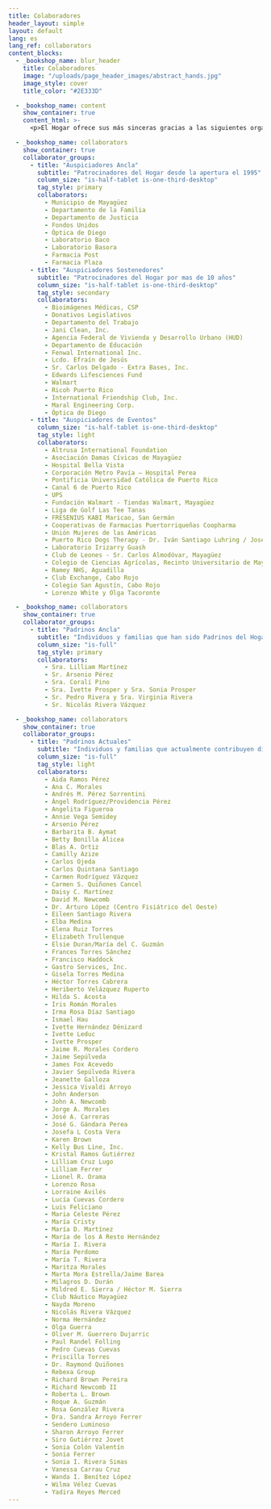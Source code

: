 ```yaml
---
title: Colaboradores
header_layout: simple
layout: default
lang: es
lang_ref: collaborators
content_blocks:
  - _bookshop_name: blur_header
    title: Colaboradores
    image: "/uploads/page_header_images/abstract_hands.jpg"
    image_style: cover
    title_color: "#2E333D"

  - _bookshop_name: content
    show_container: true
    content_html: >-
      <p>El Hogar ofrece sus más sinceras gracias a las siguientes organizaciones e individuos por su generosidad y fiel apoyo. <b>¡Gracias por su colaboración!</b></p>

  - _bookshop_name: collaborators
    show_container: true
    collaborator_groups:
      - title: "Auspiciadores Ancla"
        subtitle: "Patrocinadores del Hogar desde la apertura el 1995"
        column_size: "is-half-tablet is-one-third-desktop"
        tag_style: primary
        collaborators:
          - Municipio de Mayagüez
          - Departamento de la Familia
          - Departamento de Justicia
          - Fondos Unidos
          - Óptica de Diego
          - Laboratorio Baco
          - Laboratorio Basora
          - Farmacia Post
          - Farmacia Plaza
      - title: "Auspiciadores Sostenedores"
        subtitle: "Patrocinadores del Hogar por mas de 10 años"
        column_size: "is-half-tablet is-one-third-desktop"
        tag_style: secondary
        collaborators:
          - Bioimágenes Médicas, CSP
          - Donativos Legislativos
          - Departamento del Trabajo
          - Jani Clean, Inc.
          - Agencia Federal de Vivienda y Desarrollo Urbano (HUD)
          - Departamento de Educación
          - Fenwal International Inc.
          - Lcdo. Efraín de Jesús
          - Sr. Carlos Delgado - Extra Bases, Inc.
          - Edwards Lifesciences Fund
          - Walmart
          - Ricoh Puerto Rico
          - International Friendship Club, Inc.
          - Maral Engineering Corp.
          - Óptica de Diego
      - title: "Auspiciadores de Eventos"
        column_size: "is-half-tablet is-one-third-desktop"
        tag_style: light
        collaborators:
          - Altrusa International Foundation
          - Asociación Damas Cívicas de Mayagüez
          - Hospital Bella Vista
          - Corporación Metro Pavía – Hospital Perea
          - Pontificia Universidad Católica de Puerto Rico
          - Canal 6 de Puerto Rico
          - UPS
          - Fundación Walmart - Tiendas Walmart, Mayagüez
          - Liga de Golf Las Tee Tanas
          - FRESENIUS KABI Maricao, San Germán
          - Cooperativas de Farmacias Puertorriqueñas Coopharma
          - Unión Mujeres de las Américas
          - Puerto Rico Dogs Therapy - Dr. Iván Santiago Luhring / José M. Vivoni
          - Laboratorio Irizarry Guash
          - Club de Leones - Sr. Carlos Almodóvar, Mayagüez
          - Colegio de Ciencias Agrícolas, Recinto Universitario de Mayagüez
          - Ramey NHS, Aguadilla
          - Club Exchange, Cabo Rojo
          - Colegio San Agustín, Cabo Rojo
          - Lorenzo White y Olga Tacoronte

  - _bookshop_name: collaborators
    show_container: true
    collaborator_groups:
      - title: "Padrinos Ancla"
        subtitle: "Individuos y familias que han sido Padrinos del Hogar desde que inicio el programa en 1999"
        column_size: "is-full"
        tag_style: primary
        collaborators:
          - Sra. Lilliam Martínez
          - Sr. Arsenio Pérez
          - Sra. Coralí Pino
          - Sra. Ivette Prosper y Sra. Sonia Prosper
          - Sr. Pedro Rivera y Sra. Virginia Rivera
          - Sr. Nicolás Rivera Vázquez

  - _bookshop_name: collaborators
    show_container: true
    collaborator_groups:
      - title: "Padrinos Actuales"
        subtitle: "Individuos y familias que actualmente contribuyen dinero al Hogar mensualmente o anualmente"
        column_size: "is-full"
        tag_style: light
        collaborators:
          - Aida Ramos Pérez
          - Ana C. Morales
          - Andrés M. Pérez Sorrentini
          - Ángel Rodríguez/Providencia Pérez
          - Angelita Figueroa
          - Annie Vega Semidey
          - Arsenio Pérez
          - Barbarita B. Aymat
          - Betty Bonilla Alicea
          - Blas A. Ortiz
          - Camilly Azize
          - Carlos Ojeda
          - Carlos Quintana Santiago
          - Carmen Rodríguez Vázquez
          - Carmen S. Quiñones Cancel
          - Daisy C. Martínez
          - David M. Newcomb
          - Dr. Arturo López (Centro Fisiátrico del Oeste)
          - Eileen Santiago Rivera
          - Elba Medina
          - Elena Ruiz Torres
          - Elizabeth Trullenque
          - Elsie Duran/María del C. Guzmán
          - Frances Torres Sánchez
          - Francisco Haddock
          - Gastro Services, Inc.
          - Gisela Torres Medina
          - Héctor Torres Cabrera
          - Heriberto Velázquez Ruperto
          - Hilda S. Acosta
          - Iris Román Morales
          - Irma Rosa Díaz Santiago
          - Ismael Hau
          - Ivette Hernández Dénizard
          - Ivette Leduc
          - Ivette Prosper
          - Jaime R. Morales Cordero
          - Jaime Sepúlveda
          - James Fox Acevedo
          - Javier Sepúlveda Rivera
          - Jeanette Galloza
          - Jessica Vivaldi Arroyo
          - John Anderson
          - John A. Newcomb
          - Jorge A. Morales
          - José A. Carreras
          - José G. Gándara Perea
          - Josefa L Costa Vera
          - Karen Brown
          - Kelly Bus Line, Inc.
          - Kristal Ramos Gutiérrez
          - Lilliam Cruz Lugo
          - Lilliam Ferrer
          - Lionel R. Orama
          - Lorenzo Rosa
          - Lorraine Avilés
          - Lucía Cuevas Cordero
          - Luis Feliciano
          - Maria Celeste Pérez
          - María Cristy
          - María D. Martínez
          - María de los A Resto Hernández
          - María I. Rivera
          - María Perdomo
          - María T. Rivera
          - Maritza Morales
          - Marta Mora Estrella/Jaime Barea
          - Milagros D. Durán
          - Mildred E. Sierra / Héctor M. Sierra
          - Club Náutico Mayagüez
          - Nayda Moreno
          - Nicolás Rivera Vázquez
          - Norma Hernández
          - Olga Guerra
          - Oliver M. Guerrero Dujarric
          - Paul Randel Folling
          - Pedro Cuevas Cuevas
          - Priscilla Torres
          - Dr. Raymond Quiñones
          - Rebexa Group
          - Richard Brown Pereira
          - Richard Newcomb II
          - Roberta L. Brown
          - Roque A. Guzmán
          - Rosa González Rivera
          - Dra. Sandra Arroyo Ferrer
          - Sendero Luminoso
          - Sharon Arroyo Ferrer
          - Siro Gutiérrez Jovet
          - Sonia Colón Valentín
          - Sonia Ferrer
          - Sonia I. Rivera Simas
          - Vanessa Carrau Cruz
          - Wanda I. Benítez López
          - Wilma Vélez Cuevas
          - Yadira Reyes Merced
---
```


